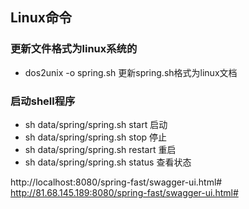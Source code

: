 ## Linux命令

### 更新文件格式为linux系统的
* dos2unix -o spring.sh             更新spring.sh格式为linux文档

### 启动shell程序
* sh data/spring/spring.sh start    启动 
* sh data/spring/spring.sh stop     停止 
* sh data/spring/spring.sh restart  重启 
* sh data/spring/spring.sh status   查看状态 

http://localhost:8080/spring-fast/swagger-ui.html#
http://81.68.145.189:8080/spring-fast/swagger-ui.html#
